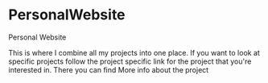 # PersonalWebsite
Personal Website

This is where I combine all my projects into one place. If you want to look at specific projects follow the project specific link for the project that you're interested in. There you can find More info about the project
